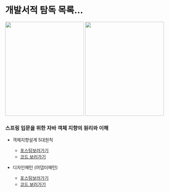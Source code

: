 # 개발서적 탐독 목록...

<img src="https://user-images.githubusercontent.com/90431864/203509763-28dd6d57-0f71-424d-bf88-fbdb2a0006ba.png"  width="250" height="300">
<img src="https://user-images.githubusercontent.com/90431864/208252990-37a00253-4df9-4699-ac11-2b45671770e7.png"  width="250" height="300">

### 스프링 입문을 위한 자바 객체 지향의 원리와 이해

- 객체지향설계 5대원칙

  - [포스팅보러가기](https://tojaeung.com/post/105)
  - [코드 보러가기 ](/src/스프링입문/ch5)

- 디자인패턴 (어댑터패턴)
  - [포스팅보러가기](https://tojaeung.com/post/111)
  - [코드 보러가기 ](/src/스프링입문/ch6)
